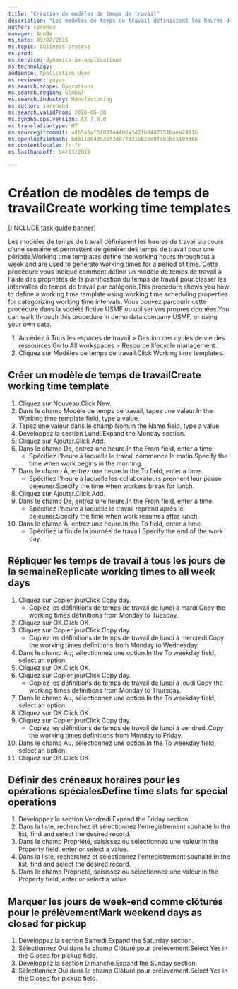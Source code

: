 ```yaml
--- 
title: "Création de modèles de temps de travail"
description: "Les modèles de temps de travail définissent les heures de travail au cours d'une semaine et permettent de générer des temps de travail pour une période."
author: sorenva
manager: AnnBe
ms.date: 03/02/2016
ms.topic: business-process
ms.prod: 
ms.service: dynamics-ax-applications
ms.technology: 
audience: Application User
ms.reviewer: yuyus
ms.search.scope: Operations
ms.search.region: Global
ms.search.industry: Manufacturing
ms.author: sorenand
ms.search.validFrom: 2016-06-30
ms.dyn365.ops.version: AX 7.0.0
ms.translationtype: HT
ms.sourcegitcommit: a8b5a5af5108744406a3d2fb84d7151baea2481b
ms.openlocfilehash: bd8110b4d525f3d67f3315b26e0f4bcbc510336b
ms.contentlocale: fr-fr
ms.lasthandoff: 04/13/2018

---
```

# <a name="create-working-time-templates"></a><span data-ttu-id="bbee1-103">Création de modèles de temps de travail</span><span class="sxs-lookup"><span data-stu-id="bbee1-103">Create working time templates</span></span>

[!INCLUDE [task guide banner](../../includes/task-guide-banner.md)]

<span data-ttu-id="bbee1-104">Les modèles de temps de travail définissent les heures de travail au cours d'une semaine et permettent de générer des temps de travail pour une période.</span><span class="sxs-lookup"><span data-stu-id="bbee1-104">Working time templates define the working hours throughout a week and are used to generate working times for a period of time.</span></span> <span data-ttu-id="bbee1-105">Cette procédure vous indique comment définir un modèle de temps de travail à l'aide des propriétés de la planification du temps de travail pour classer les intervalles de temps de travail par catégorie.</span><span class="sxs-lookup"><span data-stu-id="bbee1-105">This procedure shows you how to define a working time template using working time scheduling properties for categorizing working time intervals.</span></span> <span data-ttu-id="bbee1-106">Vous pouvez parcourir cette procédure dans la société fictive USMF ou utiliser vos propres données.</span><span class="sxs-lookup"><span data-stu-id="bbee1-106">You can walk through this procedure in demo data company USMF, or using your own data.</span></span>

1. <span data-ttu-id="bbee1-107">Accédez à Tous les espaces de travail > Gestion des cycles de vie des ressources.</span><span class="sxs-lookup"><span data-stu-id="bbee1-107">Go to All workspaces > Resource lifecycle management.</span></span>
2. <span data-ttu-id="bbee1-108">Cliquez sur Modèles de temps de travail.</span><span class="sxs-lookup"><span data-stu-id="bbee1-108">Click Working time templates.</span></span>

## <a name="create-working-time-template"></a><span data-ttu-id="bbee1-109">Créer un modèle de temps de travail</span><span class="sxs-lookup"><span data-stu-id="bbee1-109">Create working time template</span></span>
1. <span data-ttu-id="bbee1-110">Cliquez sur Nouveau.</span><span class="sxs-lookup"><span data-stu-id="bbee1-110">Click New.</span></span>
2. <span data-ttu-id="bbee1-111">Dans le champ Modèle de temps de travail, tapez une valeur.</span><span class="sxs-lookup"><span data-stu-id="bbee1-111">In the Working time template field, type a value.</span></span>
3. <span data-ttu-id="bbee1-112">Tapez une valeur dans le champ Nom.</span><span class="sxs-lookup"><span data-stu-id="bbee1-112">In the Name field, type a value.</span></span>
4. <span data-ttu-id="bbee1-113">Développez la section Lundi.</span><span class="sxs-lookup"><span data-stu-id="bbee1-113">Expand the Monday section.</span></span>
5. <span data-ttu-id="bbee1-114">Cliquez sur Ajouter.</span><span class="sxs-lookup"><span data-stu-id="bbee1-114">Click Add.</span></span>
6. <span data-ttu-id="bbee1-115">Dans le champ De, entrez une heure.</span><span class="sxs-lookup"><span data-stu-id="bbee1-115">In the From field, enter a time.</span></span>
    * <span data-ttu-id="bbee1-116">Spécifiez l'heure à laquelle le travail commence le matin.</span><span class="sxs-lookup"><span data-stu-id="bbee1-116">Specify the time when work begins in the morning.</span></span>  
7. <span data-ttu-id="bbee1-117">Dans le champ À, entrez une heure.</span><span class="sxs-lookup"><span data-stu-id="bbee1-117">In the To field, enter a time.</span></span>
    * <span data-ttu-id="bbee1-118">Spécifiez l'heure à laquelle les collaborateurs prennent leur pause déjeuner.</span><span class="sxs-lookup"><span data-stu-id="bbee1-118">Specify the time when workers break for lunch.</span></span>  
8. <span data-ttu-id="bbee1-119">Cliquez sur Ajouter.</span><span class="sxs-lookup"><span data-stu-id="bbee1-119">Click Add.</span></span>
9. <span data-ttu-id="bbee1-120">Dans le champ De, entrez une heure.</span><span class="sxs-lookup"><span data-stu-id="bbee1-120">In the From field, enter a time.</span></span>
    * <span data-ttu-id="bbee1-121">Spécifiez l'heure à laquelle le travail reprend après le déjeuner.</span><span class="sxs-lookup"><span data-stu-id="bbee1-121">Specify the time when work resumes after lunch.</span></span>  
10. <span data-ttu-id="bbee1-122">Dans le champ À, entrez une heure.</span><span class="sxs-lookup"><span data-stu-id="bbee1-122">In the To field, enter a time.</span></span>
    * <span data-ttu-id="bbee1-123">Spécifiez la fin de la journée de travail.</span><span class="sxs-lookup"><span data-stu-id="bbee1-123">Specify the end of the work day.</span></span>  

## <a name="replicate-working-times-to-all-week-days"></a><span data-ttu-id="bbee1-124">Répliquer les temps de travail à tous les jours de la semaine</span><span class="sxs-lookup"><span data-stu-id="bbee1-124">Replicate working times to all week days</span></span>
1. <span data-ttu-id="bbee1-125">Cliquez sur Copier jour</span><span class="sxs-lookup"><span data-stu-id="bbee1-125">Click Copy day.</span></span>
    * <span data-ttu-id="bbee1-126">Copiez les définitions de temps de travail de lundi à mardi.</span><span class="sxs-lookup"><span data-stu-id="bbee1-126">Copy the working times definitions from Monday to Tuesday.</span></span>  
2. <span data-ttu-id="bbee1-127">Cliquez sur OK.</span><span class="sxs-lookup"><span data-stu-id="bbee1-127">Click OK.</span></span>
3. <span data-ttu-id="bbee1-128">Cliquez sur Copier jour</span><span class="sxs-lookup"><span data-stu-id="bbee1-128">Click Copy day.</span></span>
    * <span data-ttu-id="bbee1-129">Copiez les définitions de temps de travail de lundi à mercredi.</span><span class="sxs-lookup"><span data-stu-id="bbee1-129">Copy the working times definitions from Monday to Wednesday.</span></span>  
4. <span data-ttu-id="bbee1-130">Dans le champ Au, sélectionnez une option.</span><span class="sxs-lookup"><span data-stu-id="bbee1-130">In the To weekday field, select an option.</span></span>
5. <span data-ttu-id="bbee1-131">Cliquez sur OK.</span><span class="sxs-lookup"><span data-stu-id="bbee1-131">Click OK.</span></span>
6. <span data-ttu-id="bbee1-132">Cliquez sur Copier jour</span><span class="sxs-lookup"><span data-stu-id="bbee1-132">Click Copy day.</span></span>
    * <span data-ttu-id="bbee1-133">Copiez les définitions de temps de travail de lundi à jeudi.</span><span class="sxs-lookup"><span data-stu-id="bbee1-133">Copy the working times definitions from Monday to Thursday.</span></span>  
7. <span data-ttu-id="bbee1-134">Dans le champ Au, sélectionnez une option.</span><span class="sxs-lookup"><span data-stu-id="bbee1-134">In the To weekday field, select an option.</span></span>
8. <span data-ttu-id="bbee1-135">Cliquez sur OK.</span><span class="sxs-lookup"><span data-stu-id="bbee1-135">Click OK.</span></span>
9. <span data-ttu-id="bbee1-136">Cliquez sur Copier jour</span><span class="sxs-lookup"><span data-stu-id="bbee1-136">Click Copy day.</span></span>
    * <span data-ttu-id="bbee1-137">Copiez les définitions de temps de travail de lundi à vendredi.</span><span class="sxs-lookup"><span data-stu-id="bbee1-137">Copy the working times definitions from Monday to Friday.</span></span>  
10. <span data-ttu-id="bbee1-138">Dans le champ Au, sélectionnez une option.</span><span class="sxs-lookup"><span data-stu-id="bbee1-138">In the To weekday field, select an option.</span></span>
11. <span data-ttu-id="bbee1-139">Cliquez sur OK.</span><span class="sxs-lookup"><span data-stu-id="bbee1-139">Click OK.</span></span>

## <a name="define-time-slots-for-special-operations"></a><span data-ttu-id="bbee1-140">Définir des créneaux horaires pour les opérations spéciales</span><span class="sxs-lookup"><span data-stu-id="bbee1-140">Define time slots for special operations</span></span>
1. <span data-ttu-id="bbee1-141">Développez la section Vendredi.</span><span class="sxs-lookup"><span data-stu-id="bbee1-141">Expand the Friday section.</span></span>
2. <span data-ttu-id="bbee1-142">Dans la liste, recherchez et sélectionnez l'enregistrement souhaité.</span><span class="sxs-lookup"><span data-stu-id="bbee1-142">In the list, find and select the desired record.</span></span>
3. <span data-ttu-id="bbee1-143">Dans le champ Propriété, saisissez ou sélectionnez une valeur.</span><span class="sxs-lookup"><span data-stu-id="bbee1-143">In the Property field, enter or select a value.</span></span>
4. <span data-ttu-id="bbee1-144">Dans la liste, recherchez et sélectionnez l'enregistrement souhaité.</span><span class="sxs-lookup"><span data-stu-id="bbee1-144">In the list, find and select the desired record.</span></span>
5. <span data-ttu-id="bbee1-145">Dans le champ Propriété, saisissez ou sélectionnez une valeur.</span><span class="sxs-lookup"><span data-stu-id="bbee1-145">In the Property field, enter or select a value.</span></span>

## <a name="mark-weekend-days-as-closed-for-pickup"></a><span data-ttu-id="bbee1-146">Marquer les jours de week-end comme clôturés pour le prélèvement</span><span class="sxs-lookup"><span data-stu-id="bbee1-146">Mark weekend days as closed for pickup</span></span>
1. <span data-ttu-id="bbee1-147">Développez la section Samedi.</span><span class="sxs-lookup"><span data-stu-id="bbee1-147">Expand the Saturday section.</span></span>
2. <span data-ttu-id="bbee1-148">Sélectionnez Oui dans le champ Clôturé pour prélèvement.</span><span class="sxs-lookup"><span data-stu-id="bbee1-148">Select Yes in the Closed for pickup field.</span></span>
3. <span data-ttu-id="bbee1-149">Développez la section Dimanche.</span><span class="sxs-lookup"><span data-stu-id="bbee1-149">Expand the Sunday section.</span></span>
4. <span data-ttu-id="bbee1-150">Sélectionnez Oui dans le champ Clôturé pour prélèvement.</span><span class="sxs-lookup"><span data-stu-id="bbee1-150">Select Yes in the Closed for pickup field.</span></span>


